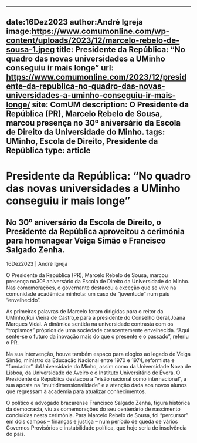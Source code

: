 
---
date:16Dez2023
author:André Igreja
image:https://www.comumonline.com/wp-content/uploads/2023/12/marcelo-rebelo-de-sousa-1.jpeg
title: Presidente da República: “No quadro das novas universidades a UMinho conseguiu ir mais longe”
url: https://www.comumonline.com/2023/12/presidente-da-republica-no-quadro-das-novas-universidades-a-uminho-conseguiu-ir-mais-longe/
site: ComUM
description: O Presidente da República (PR), Marcelo Rebelo de Sousa, marcou presença no 30º aniversário da Escola de Direito da Universidade do Minho.
tags: UMinho, Escola de Direito, Presidente da República
type: article
---


# Presidente da República: “No quadro das novas universidades a UMinho conseguiu ir mais longe”

## No 30º aniversário da Escola de Direito, o Presidente da República aproveitou a cerimónia para homenagear Veiga Simão e Francisco Salgado Zenha.

16Dez2023 | André Igreja

O Presidente da República (PR), Marcelo Rebelo de Sousa, marcou presença no30º aniversário da Escola de Direito da Universidade do Minho. Nas comemorações, o governante destacou a exceção que se vive na comunidade académica minhota: um caso de “juventude” num país “envelhecido”.

As primeiras palavras de Marcelo foram dirigidas para o reitor da UMinho,Rui Vieira de Castro,e para a presidente do Conselho Geral,Joana Marques Vidal. A dinâmica sentida na universidade contrasta com os “tropismos” próprios de uma sociedade crescentemente envelhecida. “Aqui sente-se o futuro da inovação mais do que o presente e o passado”, referiu o PR.

Na sua intervenção, houve também espaço para elogios ao legado de Veiga Simão, ministro da Educação Nacional entre 1970 e 1974, reformista e “fundador” daUniversidade do Minho, assim como da Universidade Nova de Lisboa, da Universidade de Aveiro e o Instituto Universitário de Évora. O Presidente da República destacou a “visão nacional como internacional”, a sua aposta na “multidimensionalidade” e a atenção dada aos novos alunos que regressam à academia para atualizar conhecimentos.

O político e advogado bracarense Francisco Salgado Zenha, figura histórica da democracia, viu as comemorações do seu centenário de nascimento concluídas nesta cerimónia. Para Marcelo Rebelo de Sousa, foi “percursor” em dois campos – finanças e justiça – num período de queda de vários Governos Provisórios e instabilidade política, que hoje seria de insolvência do país.









